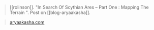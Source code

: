 > [[rolinson]]. "In Search Of Scythian Ares – Part One : Mapping The Terrain ". Post on [[blog-aryaakasha]].

> [aryaakasha.com](https://aryaakasha.com/2022/06/19/in-search-of-scythian-ares-part-one-mapping-the-terrain/)